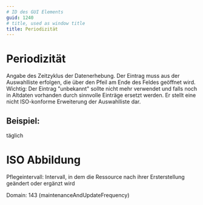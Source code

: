 ```yaml
---
# ID des GUI Elements
guid: 1240
# title, used as window title
title: Periodizität
---
```


# Periodizität

Angabe des Zeitzyklus der Datenerhebung. Der Eintrag muss aus der Auswahlliste erfolgen, die über den Pfeil am Ende des Feldes geöffnet wird. Wichtig: Der Eintrag "unbekannt" sollte nicht mehr verwendet und falls noch in Altdaten vorhanden durch sinnvolle Einträge ersetzt werden. Er stellt eine nicht ISO-konforme Erweiterung der Auswahlliste dar.

## Beispiel:

täglich

# ISO Abbildung

Pflegeintervall: Intervall, in dem die Ressource nach ihrer Ersterstellung geändert oder ergänzt wird

Domain: 143 (maintenanceAndUpdateFrequency)